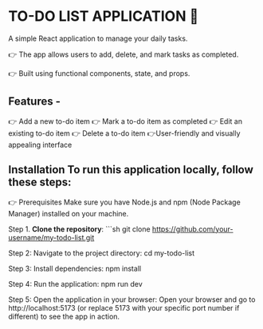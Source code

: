 # TO-DO LIST APPLICATION 📝

A simple React application to manage your daily tasks. 

👉 The app allows users to add, delete, and mark tasks as completed. 

👉 Built using functional components, state, and props. 

## Features -
   👉 Add a new to-do item 
   👉 Mark a to-do item as completed 
   👉 Edit an existing to-do item 
   👉 Delete a to-do item 
   👉User-friendly and visually appealing interface 
   
## Installation To run this application locally, follow these steps: 

👉 Prerequisites Make sure you have Node.js and npm (Node Package Manager) installed on your machine. 

  Step 1. **Clone the repository**: ```sh git clone https://github.com/your-username/my-todo-list.git

  Step 2: Navigate to the project directory: cd my-todo-list

  Step 3: Install dependencies: npm install

  Step 4: Run the application: npm run dev

  Step 5: Open the application in your browser: Open your browser and go to http://localhost:5173 (or replace 5173 with your specific port number if different) to see the app in action.